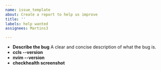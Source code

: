 ```yaml
---
name: issue_template
about: Create a report to help us improve
title: ''
labels: help wanted
assignees: Martins3

---
```


- **Describe the bug**
A clear and concise description of what the bug is.
- **ccls --version**
- **nvim --version**
- **checkhealth screenshot**

